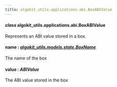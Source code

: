 ```yaml
---
title: algokit_utils.applications.abi.BoxABIValue
---
```


#### _class_ algokit_utils.applications.abi.BoxABIValue

Represents an ABI value stored in a box.

#### name _: [algokit_utils.models.state.BoxName](/reference/algokit-utils-py/api/models/state/boxname/#algokit_utils.models.state.BoxName)_

The name of the box

#### value _: ABIValue_

The ABI value stored in the box
